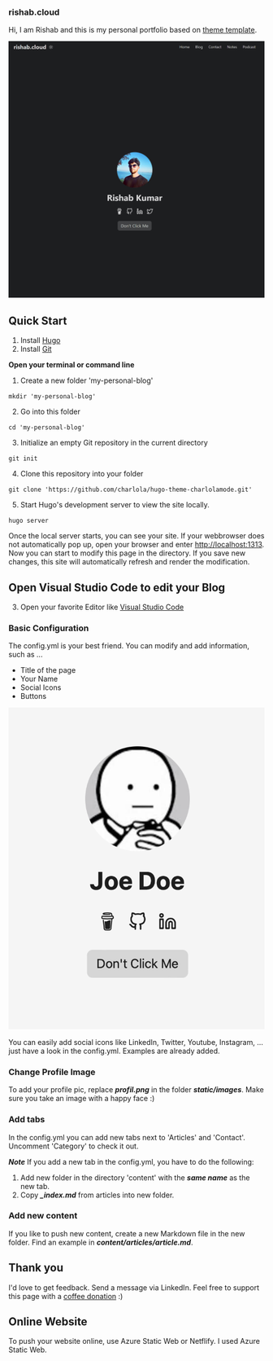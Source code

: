 ### rishab.cloud

Hi, I am Rishab and this is my personal portfolio based on [theme template](https://github.com/nanxiaobei/hugo-paper).

![ProfilePic](static/images/screenshot.png)

## Quick Start

1. Install [Hugo](https://gohugo.io/installation/)
2. Install [Git](https://git-scm.com/book/en/v2/Getting-Started-Installing-Git)

**Open your terminal or command line**

1. Create a new folder 'my-personal-blog'

```console
mkdir 'my-personal-blog'
```

2. Go into this folder

```console
cd 'my-personal-blog'
```

3. Initialize an empty Git repository in the current directory

```console
git init
```

4. Clone this repository into your folder

```console
git clone 'https://github.com/charlola/hugo-theme-charlolamode.git'
```

5. Start Hugo's development server to view the site locally.

```console
hugo server
```

Once the local server starts, you can see your site. If your webbrowser does not automatically pop up, open your browser and enter <http://localhost:1313>. Now you can start to modify this page in the directory. If you save new changes, this site will automatically refresh and render the modification.

## Open Visual Studio Code to edit your Blog

3. Open your favorite Editor like [Visual Studio Code](https://code.visualstudio.com/download)

### Basic Configuration

The config.yml is your best friend. You can modify and add information, such as ...

- Title of the page
- Your Name
- Social Icons
- Buttons

![ProfilePic](static/images/example.png)

You can easily add social icons like LinkedIn, Twitter, Youtube, Instagram, ... just have a look in the config.yml. Examples are already added.

### Change Profile Image

To add your profile pic, replace ***profil.png*** in the folder ***static/images***. Make sure you take an image with a happy face :)

### Add tabs

In the config.yml you can add new tabs next to 'Articles' and 'Contact'. Uncomment 'Category' to check it out.

***Note***
If you add a new tab in the config.yml, you have to do the following:

1. Add new folder in the directory 'content' with the ***same name*** as the new tab.
2. Copy ***_index.md*** from articles into new folder.

### Add new content

If you like to push new content, create a new Markdown file in the new folder. Find an example in ***content/articles/article.md***.

## Thank you

I'd love to get feedback. Send a message via LinkedIn. Feel free to support this page with a [coffee donation](https://ko-fi.com/heycharlola) :)

## Online Website

To push your website online, use Azure Static Web or Netflify. I used Azure Static Web.
